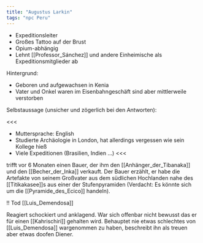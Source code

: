```yaml
---
title: "Augustus Larkin"
tags: "npc Peru"
---
```

* Expeditionsleiter
* Großes Tattoo auf der Brust
* Opium-abhängig
* Lehnt [[Professor_Sánchez]] und andere Einheimische als Expeditionsmitglieder ab

Hintergrund:

* Geboren und aufgewachsen in Kenia
* Vater und Onkel waren im Eisenbahngeschäft sind aber mittlerweile verstorben 

Selbstaussage (unsicher und zögerlich bei den Antworten):

<<<
* Muttersprache: English
* Studierte Archäologie in London, hat allerdings vergessen wie sein Kollege hieß
* Viele Expeditionen (Brasilien, Indien ...) 
<<<

trifft vor 6 Monaten einen Bauer, der ihm den [[Anhänger_der_Tibanaka]] und den [[Becher_der_Inka]] verkauft. Der Bauer erzählt, er habe die Artefakte von seinem Großvater aus dem südlichen Hochlanden nahe des [[Titikakasee]]s aus einer der Stufenpyramiden (Verdacht: Es könnte sich um die [[Pyramide_des_Ecico]] handeln).

!! Tod [[Luis_Demendosa]]

Reagiert schockiert und anklagend. War sich offenbar nicht bewusst das er für einen [[Kahrischiri]] gehalten wird. Behauptet nie etwas schlechtes von [[Luis_Demendosa]] wargenommen zu haben, beschreibt ihn als treuen aber etwas doofen Diener.

